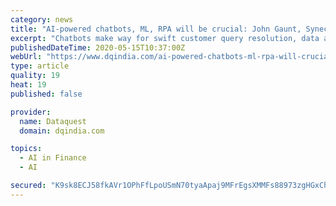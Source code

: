 ```yaml
---
category: news
title: "AI-powered chatbots, ML, RPA will be crucial: John Gaunt, Synechron"
excerpt: "Chatbots make way for swift customer query resolution, data and analytics will aid faster decision making and RPA is changing face of factory operations"
publishedDateTime: 2020-05-15T10:37:00Z
webUrl: "https://www.dqindia.com/ai-powered-chatbots-ml-rpa-will-crucial-john-gaunt-synechron/"
type: article
quality: 19
heat: 19
published: false

provider:
  name: Dataquest
  domain: dqindia.com

topics:
  - AI in Finance
  - AI

secured: "K9sk8ECJ58fkAVr1OPhFfLpoUSmN70tyaApaj9MFrEgsXMMFs88973zgHGxCh/K2HcLYioD7sFwTTBSRQrgqozJKyr/XMMo1FX1FBH3skiOGIgBJJCrdzn/ELRtffuDsLVYfr9rvla51vPWyQr0dwglyob8Zt04bobCijc869UZoiNy0cxzzqIjpzWihVrrD5hmzXb+yDnLDFNdCPbJtBoZSslaAC1frw5bBBshjqA0SJXo8ZIiQGPwQdPkKn7n0xBr9/yJ4ylsxiOfHStiIcybqiuXYh8SNiyT8fHlfgmzTb4fUwoh8InYF8yxPtd0SLgWhFSmCa0RjGH8NngxCgfJb5XPx+REC0Rmo7CAPgIYoakmhG+WX4dB0cLEm8tNA/IwMjNMm3R3WrpqRQNHzcyF73PMKm99QrjHJpTUQoAmcFhM70/eCpc+tbE8GzmWvp/JYhYpV5hqT90BxZzV5gxLWiJRmjipjnhGrMjuZ6+Q=;8QQ1HbsUyuVYIlfcFdxa2w=="
---
```


